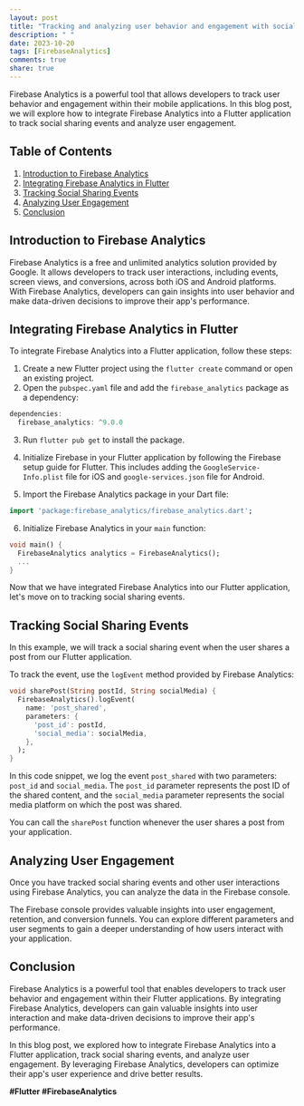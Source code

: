 ```yaml
---
layout: post
title: "Tracking and analyzing user behavior and engagement with social sharing using Firebase Analytics in Flutter"
description: " "
date: 2023-10-20
tags: [FirebaseAnalytics]
comments: true
share: true
---
```


Firebase Analytics is a powerful tool that allows developers to track user behavior and engagement within their mobile applications. In this blog post, we will explore how to integrate Firebase Analytics into a Flutter application to track social sharing events and analyze user engagement.

## Table of Contents
1. [Introduction to Firebase Analytics](#introduction-to-firebase-analytics)
2. [Integrating Firebase Analytics in Flutter](#integrating-firebase-analytics-in-flutter)
3. [Tracking Social Sharing Events](#tracking-social-sharing-events)
4. [Analyzing User Engagement](#analyzing-user-engagement)
5. [Conclusion](#conclusion)

## Introduction to Firebase Analytics
Firebase Analytics is a free and unlimited analytics solution provided by Google. It allows developers to track user interactions, including events, screen views, and conversions, across both iOS and Android platforms. With Firebase Analytics, developers can gain insights into user behavior and make data-driven decisions to improve their app's performance.

## Integrating Firebase Analytics in Flutter
To integrate Firebase Analytics into a Flutter application, follow these steps:

1. Create a new Flutter project using the `flutter create` command or open an existing project.
2. Open the `pubspec.yaml` file and add the `firebase_analytics` package as a dependency:

```dart
dependencies:
  firebase_analytics: ^9.0.0
```

3. Run `flutter pub get` to install the package.

4. Initialize Firebase in your Flutter application by following the Firebase setup guide for Flutter. This includes adding the `GoogleService-Info.plist` file for iOS and `google-services.json` file for Android.

5. Import the Firebase Analytics package in your Dart file:

```dart
import 'package:firebase_analytics/firebase_analytics.dart';
```

6. Initialize Firebase Analytics in your `main` function:

```dart
void main() {
  FirebaseAnalytics analytics = FirebaseAnalytics();
  ...
}
```

Now that we have integrated Firebase Analytics into our Flutter application, let's move on to tracking social sharing events.

## Tracking Social Sharing Events
In this example, we will track a social sharing event when the user shares a post from our Flutter application. 

To track the event, use the `logEvent` method provided by Firebase Analytics:

```dart
void sharePost(String postId, String socialMedia) {
  FirebaseAnalytics().logEvent(
    name: 'post_shared',
    parameters: {
      'post_id': postId,
      'social_media': socialMedia,
    },
  );
}
```

In this code snippet, we log the event `post_shared` with two parameters: `post_id` and `social_media`. The `post_id` parameter represents the post ID of the shared content, and the `social_media` parameter represents the social media platform on which the post was shared.

You can call the `sharePost` function whenever the user shares a post from your application.

## Analyzing User Engagement
Once you have tracked social sharing events and other user interactions using Firebase Analytics, you can analyze the data in the Firebase console.

The Firebase console provides valuable insights into user engagement, retention, and conversion funnels. You can explore different parameters and user segments to gain a deeper understanding of how users interact with your application.

## Conclusion
Firebase Analytics is a powerful tool that enables developers to track user behavior and engagement within their Flutter applications. By integrating Firebase Analytics, developers can gain valuable insights into user interaction and make data-driven decisions to improve their app's performance.

In this blog post, we explored how to integrate Firebase Analytics into a Flutter application, track social sharing events, and analyze user engagement. By leveraging Firebase Analytics, developers can optimize their app's user experience and drive better results.

**#Flutter #FirebaseAnalytics**